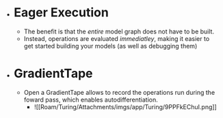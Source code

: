   * # Eager Execution
    * The benefit is that the *entire* model graph does not have to be built.
    * Instead, operations are evaluated *immediatley*, making it easier to get started building your models (as well as debugging them)
  * # GradientTape
    * Open a GradientTape allows to record the operations run during the foward pass, which enables autodifferentiation.
      * ![[Roam/Turing/Attachments/imgs/app/Turing/9PPFkEChuI.png]]
